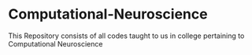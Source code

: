 # Computational-Neuroscience
This Repository consists of all codes taught to us in college pertaining to Computational Neuroscience
